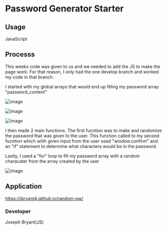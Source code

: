 # Password Generator Starter

## Usage

JavaScript

## Processs

This weeks code was given to us and we needed to add the JS to make the page work. For that reason, I only had the one develop branch and worked my code in that branch.

I started with my global arrays that would end up filling my password array "password_content"


![image](https://user-images.githubusercontent.com/78622927/113796498-346aa600-9704-11eb-9b6d-c823e91d9d8e.png)

![image](https://user-images.githubusercontent.com/78622927/113796536-477d7600-9704-11eb-88f1-15ca7d107752.png)

![image](https://user-images.githubusercontent.com/78622927/113796553-506e4780-9704-11eb-89a7-0e39c855842d.png)


I then made 2 main functions. The first fucntion was to make and randomize the password that was given to the user. This function called to my second fucntion which wiith given input from the user used "window.confirm" and an "if" statement to determine what characters would be in the password.

Lastly, I used a "for" loop to fill my password array with a random characater from the array created by the user

![image](https://user-images.githubusercontent.com/78622927/113796582-6aa82580-9704-11eb-919d-9b3ef8abbf2d.png)




## Application 
https://jbryant4.github.io/random-pw/

### Developer

Joseph Bryant(JS)

